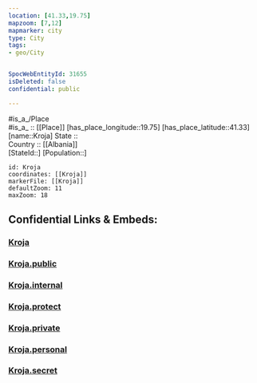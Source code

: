 ```yaml
---
location: [41.33,19.75] 
mapzoom: [7,12] 
mapmarker: city 
type: City
tags:
- geo/City


SpocWebEntityId: 31655
isDeleted: false
confidential: public

---
```

#is_a_/Place  
#is_a_ :: [[Place]] 
[has_place_longitude::19.75] 
[has_place_latitude::41.33] 
[name::Kroja] 
State ::  
Country :: [[Albania]]  
[StateId::] 
[Population::] 



```leaflet
id: Kroja
coordinates: [[Kroja]] 
markerFile: [[Kroja]] 
defaultZoom: 11 
maxZoom: 18
```


## Confidential Links & Embeds: 

### [Kroja](/_Standards/Earth/Continent/Europe/Europe~South/Albania/Counties~Albania/Durrës/City/Kroja.md) 

### [Kroja.public](/_public/Earth/Continent/Europe/Europe~South/Albania/Counties~Albania/Durrës/City/Kroja.public.md) 

### [Kroja.internal](/_internal/Earth/Continent/Europe/Europe~South/Albania/Counties~Albania/Durrës/City/Kroja.internal.md) 

### [Kroja.protect](/_protect/Earth/Continent/Europe/Europe~South/Albania/Counties~Albania/Durrës/City/Kroja.protect.md) 

### [Kroja.private](/_private/Earth/Continent/Europe/Europe~South/Albania/Counties~Albania/Durrës/City/Kroja.private.md) 

### [Kroja.personal](/_personal/Earth/Continent/Europe/Europe~South/Albania/Counties~Albania/Durrës/City/Kroja.personal.md) 

### [Kroja.secret](/_secret/Earth/Continent/Europe/Europe~South/Albania/Counties~Albania/Durrës/City/Kroja.secret.md)

